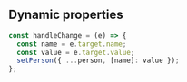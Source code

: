 ## Dynamic properties

```javascript
const handleChange = (e) => {
  const name = e.target.name;
  const value = e.target.value;
  setPerson({ ...person, [name]: value });
};
```
